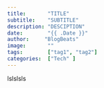```yaml
---
title:       "TITLE"
subtitle:    "SUBTITLE"
description: "DESCIPTION"
date:        "{{ .Date }}"
author:     "BlogBeats"
image:       ""
tags:        ["tag1", "tag2"]
categories:  ["Tech" ]
---
```

lslslsls